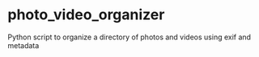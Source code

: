# photo_video_organizer
Python script to organize a directory of photos and videos using exif and metadata

